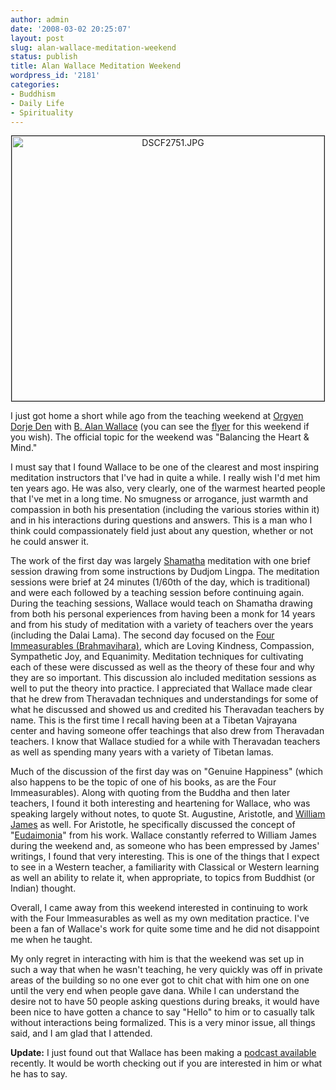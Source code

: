```yaml
---
author: admin
date: '2008-03-02 20:25:07'
layout: post
slug: alan-wallace-meditation-weekend
status: publish
title: Alan Wallace Meditation Weekend
wordpress_id: '2181'
categories:
- Buddhism
- Daily Life
- Spirituality
---
```

<p align="center"><a href="http://www.flickr.com/photos/albill/2306060671/" title="DSCF2751.JPG by albill, on Flickr"><img src="http://farm4.static.flickr.com/3030/2306060671_9ded679902.jpg" border="1" width="500" height="424" alt="DSCF2751.JPG" /></a></p>
I just got home a short while ago from the teaching weekend at <a href="http://www.orgyendorjeden.org/">Orgyen Dorje Den</a> with <a href="http://www.alanwallace.org/">B. Alan Wallace</a> (you can see the <a href="http://www.orgyendorjeden.org/announcements/AlanWallace08.pdf">flyer</a> for this weekend if you wish). The official topic for the weekend was "Balancing the Heart &amp; Mind."

I must say that I found Wallace to be one of the clearest and most inspiring meditation instructors that I've had in quite a while. I really wish I'd met him ten years ago. He was also, very clearly, one of the warmest hearted people that I've met in a long time. No smugness or arrogance, just warmth and compassion in both his presentation (including the various stories within it) and in his interactions during questions and answers. This is a man who I think could compassionately field just about any question, whether or not he could answer it. 

The work of the first day was largely <a href="http://www.rinpoche.com/shamatha.html">Shamatha</a> meditation with one brief session drawing from some instructions by Dudjom Lingpa. The meditation sessions were brief at 24 minutes (1/60th of the day, which is traditional) and were each followed by a teaching session before continuing again. During the teaching sessions, Wallace would teach on Shamatha drawing from both his personal experiences from having been a monk for 14 years and from his study of meditation with a variety of teachers over the years (including the Dalai Lama). The second day focused on the <a href="http://en.wikipedia.org/wiki/Brahmavihara">Four Immeasurables (Brahmavihara)</a>, which are Loving Kindness, Compassion, Sympathetic Joy, and Equanimity. Meditation techniques for cultivating each of these were discussed as well as the theory of these four and why they are so important. This discussion alo included meditation sessions as well to put the theory into practice. I appreciated that Wallace made clear that he drew from Theravadan techniques and understandings for some of what he discussed and showed us and credited his Theravadan teachers by name. This is the first time I recall having been at a Tibetan Vajrayana center and having someone offer teachings that also drew from Theravadan teachers. I know that Wallace studied for a while with Theravadan teachers as well as spending many years with a variety of Tibetan lamas.

Much of the discussion of the first day was on "Genuine Happiness" (which also happens to be the topic of one of his books, as are the Four Immeasurables). Along with quoting from the Buddha and then later teachers, I found it both interesting and heartening for Wallace, who was speaking largely without notes, to quote St. Augustine, Aristotle, and <a href="http://en.wikipedia.org/wiki/William_James">William James</a> as well. For Aristotle, he specifically discussed the concept of "<a href="http://en.wikipedia.org/wiki/Eudaimonia">Eudaimonia</a>" from his work. Wallace constantly referred to William James during the weekend and, as someone who has been empressed by James' writings, I found that very interesting. This is one of the things that I expect to see in a Western teacher, a familiarity with Classical or Western learning as well an ability to relate it, when appropriate, to topics from Buddhist (or Indian) thought.

Overall, I came away from this weekend interested in continuing to work with the Four Immeasurables as well as my own meditation practice. I've been a fan of Wallace's work for quite some time and he did not disappoint me when he taught.

My only regret in interacting with him is that the weekend was set up in such a way that when he wasn't teaching, he very quickly was off in private areas of the building so no one ever got to chit chat with him one on one until the very end when people gave dana. While I can understand the desire not to have 50 people asking questions during breaks, it would have been nice to have gotten a chance to say "Hello" to him or to casually talk without interactions being formalized. This is a very minor issue, all things said, and I am glad that I attended.

<strong>Update:</strong> I just found out that Wallace has been making a <a href="http://web.mac.com/ksnowsb108/B._Alan_Wallace_Podcasts/Podcast/Podcast.html">podcast available</a> recently. It would be worth checking out if you are interested in him or what he has to say.
